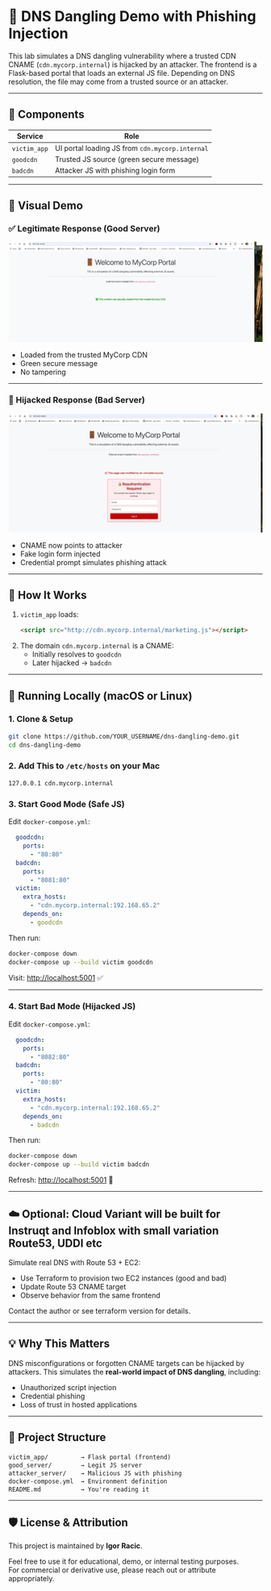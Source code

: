 # 🧪 DNS Dangling Demo with Phishing Injection

This lab simulates a DNS dangling vulnerability where a trusted CDN CNAME (`cdn.mycorp.internal`) is hijacked by an attacker. The frontend is a Flask-based portal that loads an external JS file. Depending on DNS resolution, the file may come from a trusted source or an attacker.

---

## 🧩 Components

| Service         | Role                                            |
|------------------|--------------------------------------------------|
| `victim_app`     | UI portal loading JS from `cdn.mycorp.internal` |
| `goodcdn`        | Trusted JS source (green secure message)         |
| `badcdn`         | Attacker JS with phishing login form             |

---

## 📸 Visual Demo

### ✅ Legitimate Response (Good Server)
![Good Screenshot](Screenshot-Good.png)

- Loaded from the trusted MyCorp CDN
- Green secure message
- No tampering

---

### 🚨 Hijacked Response (Bad Server)
![Bad Screenshot](Screenshot-Bad.jpeg)

- CNAME now points to attacker
- Fake login form injected
- Credential prompt simulates phishing attack

---

## 🧪 How It Works

1. `victim_app` loads:
   ```html
   <script src="http://cdn.mycorp.internal/marketing.js"></script>
   ```
2. The domain `cdn.mycorp.internal` is a CNAME:
   - Initially resolves to `goodcdn`
   - Later hijacked → `badcdn`

---

## 🚀 Running Locally (macOS or Linux)

### 1. Clone & Setup

```bash
git clone https://github.com/YOUR_USERNAME/dns-dangling-demo.git
cd dns-dangling-demo
```

### 2. Add This to `/etc/hosts` on your Mac

```bash
127.0.0.1 cdn.mycorp.internal
```

### 3. Start Good Mode (Safe JS)

Edit `docker-compose.yml`:

```yaml
  goodcdn:
    ports:
      - "80:80"
  badcdn:
    ports:
      - "8081:80"
  victim:
    extra_hosts:
      - "cdn.mycorp.internal:192.168.65.2"
    depends_on:
      - goodcdn
```

Then run:

```bash
docker-compose down
docker-compose up --build victim goodcdn
```

Visit: [http://localhost:5001](http://localhost:5001) ✅

---

### 4. Start Bad Mode (Hijacked JS)

Edit `docker-compose.yml`:

```yaml
  goodcdn:
    ports:
      - "8082:80"
  badcdn:
    ports:
      - "80:80"
  victim:
    extra_hosts:
      - "cdn.mycorp.internal:192.168.65.2"
    depends_on:
      - badcdn
```

Then run:

```bash
docker-compose down
docker-compose up --build victim badcdn
```

Refresh: [http://localhost:5001](http://localhost:5001) 🚨

---

## ☁️ Optional: Cloud Variant will be built for Instruqt and Infoblox with small variation Route53, UDDI etc

Simulate real DNS with Route 53 + EC2:

- Use Terraform to provision two EC2 instances (good and bad)
- Update Route 53 CNAME target
- Observe behavior from the same frontend

Contact the author or see terraform version for details.

---

## 💡 Why This Matters

DNS misconfigurations or forgotten CNAME targets can be hijacked by attackers. This simulates the **real-world impact of DNS dangling**, including:

- Unauthorized script injection
- Credential phishing
- Loss of trust in hosted applications

---

## 📂 Project Structure

```
victim_app/         → Flask portal (frontend)
good_server/        → Legit JS server
attacker_server/    → Malicious JS with phishing
docker-compose.yml  → Environment definition
README.md           → You're reading it
```


---

## 🛡️ License & Attribution

This project is maintained by **Igor Racic**.

Feel free to use it for educational, demo, or internal testing purposes.  
For commercial or derivative use, please reach out or attribute appropriately.

